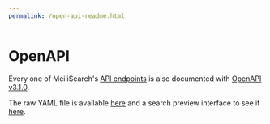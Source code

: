 ```yaml
---
permalink: /open-api-readme.html
---
```


# OpenAPI

Every one of MeiliSearch's [API endpoints](/reference/api) is also documented with [OpenAPI v3.1.0](http://spec.openapis.org/oas/v3.1.0).

The raw YAML file is available [here](https://bump.sh/doc/meilisearch.yaml) and a search preview interface to see it [here](https://bump.sh/doc/meilisearch).
